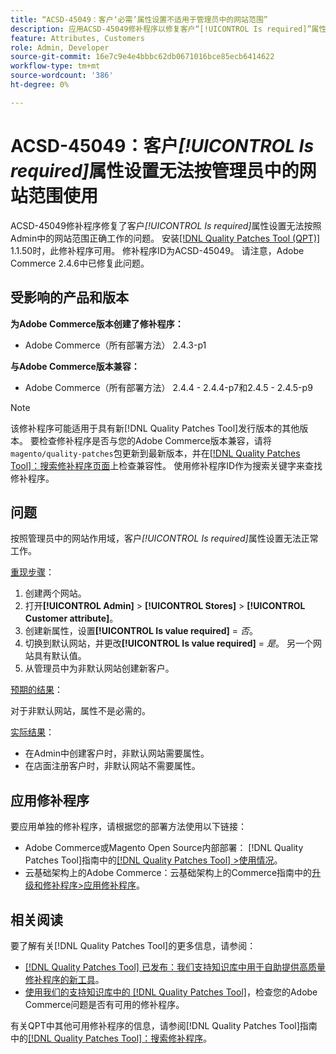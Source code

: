 ```yaml
---
title: “ACSD-45049：客户‘必需’属性设置不适用于管理员中的网站范围”
description: 应用ACSD-45049修补程序以修复客户“[!UICONTROL Is required]”属性无法按照Admin中的网站范围正确覆盖的Adobe Commerce问题。
feature: Attributes, Customers
role: Admin, Developer
source-git-commit: 16e7c9e4e4bbbc62db0671016bce85ecb6414622
workflow-type: tm+mt
source-wordcount: '386'
ht-degree: 0%

---
```


# ACSD-45049：客户&#x200B;*[!UICONTROL Is required]*&#x200B;属性设置无法按管理员中的网站范围使用

ACSD-45049修补程序修复了客户&#x200B;*[!UICONTROL Is required]*&#x200B;属性设置无法按照Admin中的网站范围正确工作的问题。 安装[[!DNL Quality Patches Tool (QPT)]](https://experienceleague.adobe.com/docs/commerce-operations/tools/quality-patches-tool/usage.html) 1.1.50时，此修补程序可用。 修补程序ID为ACSD-45049。 请注意，Adobe Commerce 2.4.6中已修复此问题。

## 受影响的产品和版本

**为Adobe Commerce版本创建了修补程序：**

* Adobe Commerce（所有部署方法） 2.4.3-p1

**与Adobe Commerce版本兼容：**

* Adobe Commerce（所有部署方法） 2.4.4 - 2.4.4-p7和2.4.5 - 2.4.5-p9

>[!NOTE]
>
>该修补程序可能适用于具有新[!DNL Quality Patches Tool]发行版本的其他版本。 要检查修补程序是否与您的Adobe Commerce版本兼容，请将`magento/quality-patches`包更新到最新版本，并在[[!DNL Quality Patches Tool]：搜索修补程序页面](https://experienceleague.adobe.com/tools/commerce-quality-patches/index.html)上检查兼容性。 使用修补程序ID作为搜索关键字来查找修补程序。

## 问题

按照管理员中的网站作用域，客户&#x200B;*[!UICONTROL Is required]*&#x200B;属性设置无法正常工作。

<u>重现步骤</u>：

1. 创建两个网站。
1. 打开&#x200B;**[!UICONTROL Admin]** > **[!UICONTROL Stores]** > **[!UICONTROL Customer attribute]**。
1. 创建新属性，设置&#x200B;**[!UICONTROL Is value required]** = *否*。
1. 切换到默认网站，并更改&#x200B;**[!UICONTROL Is value required]** = *是*。 另一个网站具有默认值。
1. 从管理员中为非默认网站创建新客户。

<u>预期的结果</u>：

对于非默认网站，属性不是必需的。

<u>实际结果</u>：

* 在Admin中创建客户时，非默认网站需要属性。
* 在店面注册客户时，非默认网站不需要属性。

## 应用修补程序

要应用单独的修补程序，请根据您的部署方法使用以下链接：

* Adobe Commerce或Magento Open Source内部部署： [!DNL Quality Patches Tool]指南中的[[!DNL Quality Patches Tool] >使用情况](https://experienceleague.adobe.com/docs/commerce-operations/tools/quality-patches-tool/usage.html)。
* 云基础架构上的Adobe Commerce：云基础架构上的Commerce指南中的[升级和修补程序>应用修补程序](https://experienceleague.adobe.com/docs/commerce-cloud-service/user-guide/develop/upgrade/apply-patches.html)。

## 相关阅读

要了解有关[!DNL Quality Patches Tool]的更多信息，请参阅：

* [[!DNL Quality Patches Tool] 已发布：我们支持知识库中用于自助提供高质量修补程序的新工具](/help/announcements/adobe-commerce-announcements/magento-quality-patches-released-new-tool-to-self-serve-quality-patches.md)。
* [使用我们的支持知识库中的 [!DNL Quality Patches Tool]](/help/support-tools/patches-available-in-qpt-tool/check-patch-for-magento-issue-with-magento-quality-patches.md)，检查您的Adobe Commerce问题是否有可用的修补程序。

有关QPT中其他可用修补程序的信息，请参阅[!DNL Quality Patches Tool]指南中的[[!DNL Quality Patches Tool]：搜索修补程序](https://experienceleague.adobe.com/tools/commerce-quality-patches/index.html)。
